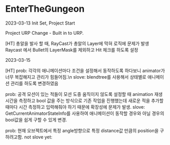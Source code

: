# EnterTheGungeon

2023-03-13 Init Set, Project Start

Project URP Change - Built in to URP.

[HT]
총알을 발사 할 때, RayCast가 총알의 Layer에 막혀 로직에 문제가 발생
Raycast 에서 Bullet의 LayerMask를 제외하고 Hit 체크를 하도록 설정

2023-03-15

[HT]
prob: 각각의 애니메이션마다 조건을 설정해서 동작하도록 하다보니 animator가 너무 복잡해지고 관리가 힘들어짐.\n
slove: blendtree를 사용해서 상태별로 애니메이션 관리를 하도록 변경하였음

prob: 공격 모션이 있는 적들이 모션 도중 움직이지 않도록 설정할 때 animation 재생 시간을 측정하고 bool 값을 주는 방식으로 기존 작업을 진행했는데
새로운 적을 추가할 때마다 시간 측정하고 입력해줘야 하기 때문에 확장성에 문제가 발생.
slove: GetCurrentAnimatorStateInfo를 사용하여 애니메이션이 동작할 경우와 아닐 경우의 bool값을 쉽게 구할 수 있게 변경.

prob: 현재 오브젝트에서 특정 angle방향으로 특정 distance값 만큼의 position을 구하려고함.
not slove yet:
